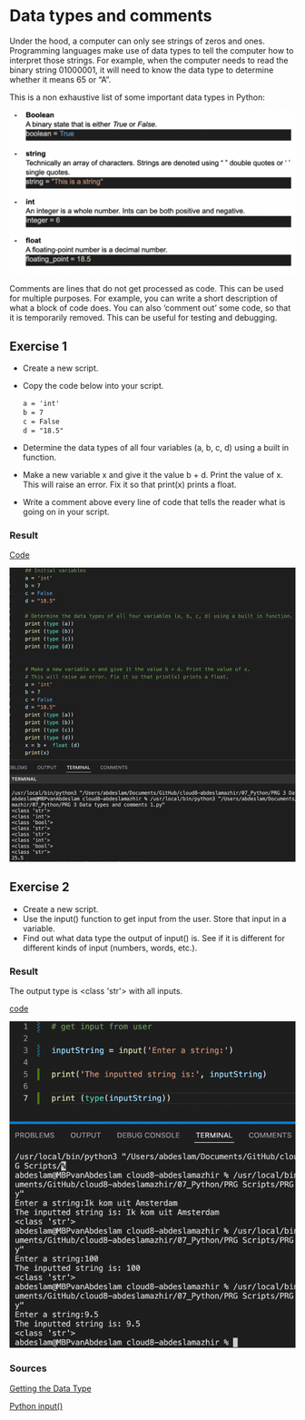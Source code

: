 # Data types and comments

Under the hood, a computer can only see strings of zeros and ones. Programming languages make use of data types to tell the computer how to interpret those strings.
For example, when the computer needs to read the binary string 01000001, it will need to know the data type to determine whether it means 65 or “A”.



This is a non exhaustive list of some important data types in Python:

![Screenshot](../00_includes/python/dat1.png)

Comments are lines that do not get processed as code. This can be used for multiple purposes. For example, you can write a short description of what a block of code does. You can also ‘comment out’ some code, so that it is temporarily removed. This can be useful for testing and debugging.


## Exercise 1

- Create a new script.
- Copy the code below into your script.

      a = 'int'
      b = 7
      c = False
      d = "18.5"

- Determine the data types of all four variables (a, b, c, d) using a built in function.
- Make a new variable x and give it the value b + d. Print the value of x. This will raise an error. Fix it so that print(x) prints a float.
- Write a comment above every line of code that tells the reader what is going on in your script.


### Result 

[Code](https://github.com/TechGrounds-Cloud8/cloud8-abdeslamazhir/blob/main/07_Python/PRG%20Scripts/PRG%203%20Data%20types%20and%20comments%201.py)

![screenshot](../00_includes/python/dat2.png)


## Exercise 2

- Create a new script.
- Use the input() function to get input from the user. Store that input in a variable.
- Find out what data type the output of input() is. See if it is different for different kinds of input (numbers, words, etc.).


### Result 
 
 The output type is <class 'str'>  with all inputs.

[code](https://github.com/TechGrounds-Cloud8/cloud8-abdeslamazhir/blob/main/07_Python/PRG%20Scripts/PRG%203%20Data%20types%20and%20comments%202.py)

![screenshot](../00_includes/python/dat33.png)



### Sources

[Getting the Data Type](https://www.w3schools.com/python/python_datatypes.asp)

[Python input()](https://www.programiz.com/python-programming/methods/built-in/input)